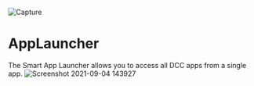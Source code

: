 ![Capture](https://user-images.githubusercontent.com/73053972/132089327-4530314d-840f-452f-9d8d-00e0f3ac57c3.PNG)
# AppLauncher
The Smart App Launcher allows you to access all DCC apps from a single app.
![Screenshot 2021-09-04 143927](https://user-images.githubusercontent.com/73053972/132089334-3b337337-07ca-452e-94f8-c7b4fe025a92.png)


